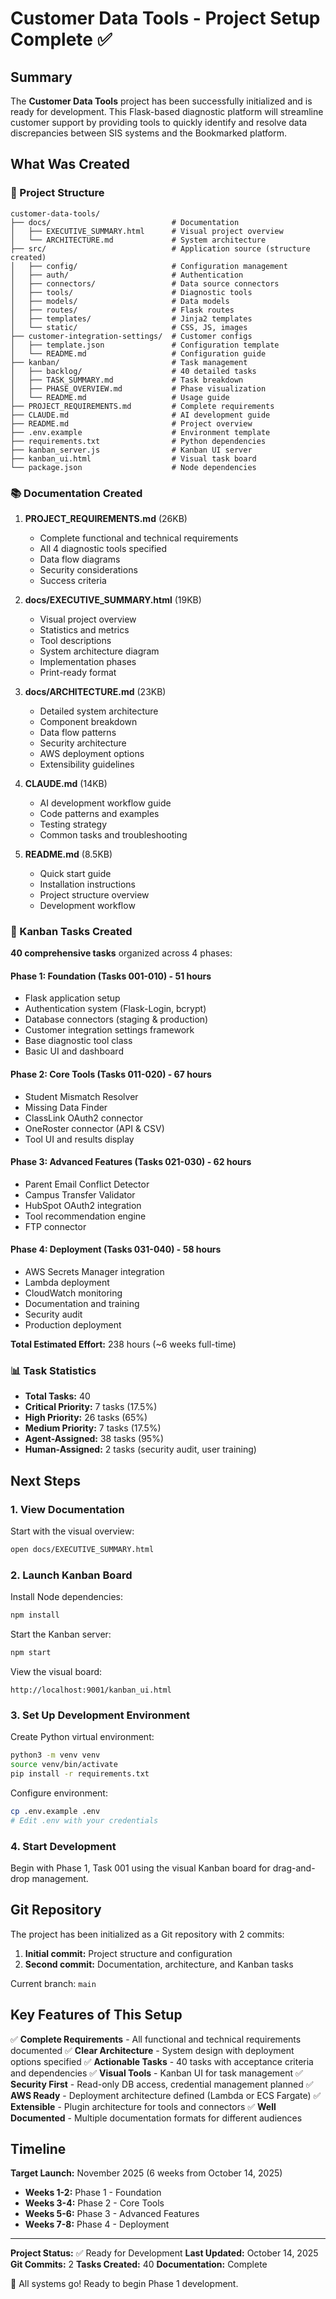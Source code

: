 # Customer Data Tools - Project Setup Complete ✅

## Summary

The **Customer Data Tools** project has been successfully initialized and is ready for development. This Flask-based diagnostic platform will streamline customer support by providing tools to quickly identify and resolve data discrepancies between SIS systems and the Bookmarked platform.

## What Was Created

### 📁 Project Structure
```
customer-data-tools/
├── docs/                           # Documentation
│   ├── EXECUTIVE_SUMMARY.html      # Visual project overview
│   └── ARCHITECTURE.md             # System architecture
├── src/                            # Application source (structure created)
│   ├── config/                     # Configuration management
│   ├── auth/                       # Authentication
│   ├── connectors/                 # Data source connectors
│   ├── tools/                      # Diagnostic tools
│   ├── models/                     # Data models
│   ├── routes/                     # Flask routes
│   ├── templates/                  # Jinja2 templates
│   └── static/                     # CSS, JS, images
├── customer-integration-settings/  # Customer configs
│   ├── template.json               # Configuration template
│   └── README.md                   # Configuration guide
├── kanban/                         # Task management
│   ├── backlog/                    # 40 detailed tasks
│   ├── TASK_SUMMARY.md             # Task breakdown
│   ├── PHASE_OVERVIEW.md           # Phase visualization
│   └── README.md                   # Usage guide
├── PROJECT_REQUIREMENTS.md         # Complete requirements
├── CLAUDE.md                       # AI development guide
├── README.md                       # Project overview
├── .env.example                    # Environment template
├── requirements.txt                # Python dependencies
├── kanban_server.js                # Kanban UI server
├── kanban_ui.html                  # Visual task board
└── package.json                    # Node dependencies
```

### 📚 Documentation Created

1. **PROJECT_REQUIREMENTS.md** (26KB)
   - Complete functional and technical requirements
   - All 4 diagnostic tools specified
   - Data flow diagrams
   - Security considerations
   - Success criteria

2. **docs/EXECUTIVE_SUMMARY.html** (19KB)
   - Visual project overview
   - Statistics and metrics
   - Tool descriptions
   - System architecture diagram
   - Implementation phases
   - Print-ready format

3. **docs/ARCHITECTURE.md** (23KB)
   - Detailed system architecture
   - Component breakdown
   - Data flow patterns
   - Security architecture
   - AWS deployment options
   - Extensibility guidelines

4. **CLAUDE.md** (14KB)
   - AI development workflow guide
   - Code patterns and examples
   - Testing strategy
   - Common tasks and troubleshooting

5. **README.md** (8.5KB)
   - Quick start guide
   - Installation instructions
   - Project structure overview
   - Development workflow

### 🎯 Kanban Tasks Created

**40 comprehensive tasks** organized across 4 phases:

#### Phase 1: Foundation (Tasks 001-010) - 51 hours
- Flask application setup
- Authentication system (Flask-Login, bcrypt)
- Database connectors (staging & production)
- Customer integration settings framework
- Base diagnostic tool class
- Basic UI and dashboard

#### Phase 2: Core Tools (Tasks 011-020) - 67 hours
- Student Mismatch Resolver
- Missing Data Finder
- ClassLink OAuth2 connector
- OneRoster connector (API & CSV)
- Tool UI and results display

#### Phase 3: Advanced Features (Tasks 021-030) - 62 hours
- Parent Email Conflict Detector
- Campus Transfer Validator
- HubSpot OAuth2 integration
- Tool recommendation engine
- FTP connector

#### Phase 4: Deployment (Tasks 031-040) - 58 hours
- AWS Secrets Manager integration
- Lambda deployment
- CloudWatch monitoring
- Documentation and training
- Security audit
- Production deployment

**Total Estimated Effort:** 238 hours (~6 weeks full-time)

### 📊 Task Statistics

- **Total Tasks:** 40
- **Critical Priority:** 7 tasks (17.5%)
- **High Priority:** 26 tasks (65%)
- **Medium Priority:** 7 tasks (17.5%)
- **Agent-Assigned:** 38 tasks (95%)
- **Human-Assigned:** 2 tasks (security audit, user training)

## Next Steps

### 1. View Documentation

Start with the visual overview:
```bash
open docs/EXECUTIVE_SUMMARY.html
```

### 2. Launch Kanban Board

Install Node dependencies:
```bash
npm install
```

Start the Kanban server:
```bash
npm start
```

View the visual board:
```
http://localhost:9001/kanban_ui.html
```

### 3. Set Up Development Environment

Create Python virtual environment:
```bash
python3 -m venv venv
source venv/bin/activate
pip install -r requirements.txt
```

Configure environment:
```bash
cp .env.example .env
# Edit .env with your credentials
```

### 4. Start Development

Begin with Phase 1, Task 001 using the visual Kanban board for drag-and-drop management.

## Git Repository

The project has been initialized as a Git repository with 2 commits:

1. **Initial commit:** Project structure and configuration
2. **Second commit:** Documentation, architecture, and Kanban tasks

Current branch: `main`

## Key Features of This Setup

✅ **Complete Requirements** - All functional and technical requirements documented
✅ **Clear Architecture** - System design with deployment options specified
✅ **Actionable Tasks** - 40 tasks with acceptance criteria and dependencies
✅ **Visual Tools** - Kanban UI for task management
✅ **Security First** - Read-only DB access, credential management planned
✅ **AWS Ready** - Deployment architecture defined (Lambda or ECS Fargate)
✅ **Extensible** - Plugin architecture for tools and connectors
✅ **Well Documented** - Multiple documentation formats for different audiences

## Timeline

**Target Launch:** November 2025 (6 weeks from October 14, 2025)

- **Weeks 1-2:** Phase 1 - Foundation
- **Weeks 3-4:** Phase 2 - Core Tools
- **Weeks 5-6:** Phase 3 - Advanced Features
- **Weeks 7-8:** Phase 4 - Deployment

---

**Project Status:** ✅ Ready for Development
**Last Updated:** October 14, 2025
**Git Commits:** 2
**Tasks Created:** 40
**Documentation:** Complete

🚀 All systems go! Ready to begin Phase 1 development.
